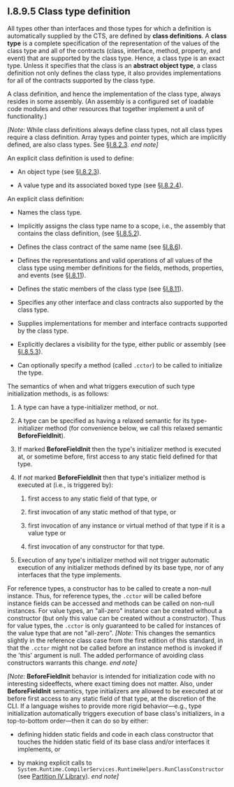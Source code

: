 ## I.8.9.5 Class type definition

All types other than interfaces and those types for which a definition is automatically supplied by the CTS, are defined by **class definitions**. A **class type** is a complete specification of the representation of the values of the class type and all of the contracts (class, interface, method, property, and event) that are supported by the class type. Hence, a class type is an exact type. Unless it specifies that the class is an **abstract object type**, a class definition not only defines the class type, it also provides implementations for all of the contracts supported by the class type.

A class definition, and hence the implementation of the class type, always resides in some assembly. (An assembly is a configured set of loadable code modules and other resources that together implement a unit of functionality.)

_[Note:_ While class definitions always define class types, not all class types require a class definition. Array types and pointer types, which are implicitly defined, are also class types. See §[I.8.2.3](#todo-missing-hyperlink). _end note]_

An explicit class definition is used to define:

 * An object type (see §[I.8.2.3](i.8.2.3-classes-interfaces-and-objects.md)).

 * A value type and its associated boxed type (see §[I.8.2.4](i.8.2.4-boxing-and-unboxing-of-values.md)).

An explicit class definition:

 * Names the class type.

 * Implicitly assigns the class type name to a scope, i.e., the assembly that contains the class definition, (see §[I.8.5.2](i.8.5.2-assemblies-and-scoping.md)).

 * Defines the class contract of the same name (see §[I.8.6](i.8.6-contracts.md)).

 * Defines the representations and valid operations of all values of the class type using member definitions for the fields, methods, properties, and events (see §[I.8.11](i.8.11-member-definitions.md)).

 * Defines the static members of the class type (see §[I.8.11](i.8.11-member-definitions.md)).

 * Specifies any other interface and class contracts also supported by the class type.

 * Supplies implementations for member and interface contracts supported by the class type.

 * Explicitly declares a visibility for the type, either public or assembly (see §[I.8.5.3](i.8.5.3-visibility-accessibility-and-security.md)).

 * Can optionally specify a method (called `.cctor`) to be called to initialize the type.

The semantics of when and what triggers execution of such type initialization methods, is as follows:

 1. A type can have a type-initializer method, or not.

 2. A type can be specified as having a relaxed semantic for its type-initializer method (for convenience below, we call this relaxed semantic **BeforeFieldInit**).

 3. If marked **BeforeFieldInit** then the type's initializer method is executed at, or sometime before, first access to any static field defined for that type.

 4. If *not* marked **BeforeFieldInit** then that type's initializer method is executed at (i.e., is triggered by):

     1. first access to any static field of that type, or

     2. first invocation of any static method of that type, or

     3. first invocation of any instance or virtual method of that type if it is a value type or

     4. first invocation of any constructor for that type.

 5. Execution of any type's initializer method will not trigger automatic execution of any initializer methods defined by its base type, nor of any interfaces that the type implements.

For reference types, a constructor has to be called to create a non-null instance. Thus, for reference types, the `.cctor` will be called before instance fields can be accessed and methods can be called on non-null instances. For value types, an "all-zero" instance can be created without a constructor (but only this value can be created without a constructor). Thus for value types, the `.cctor` is only guaranteed to be called for instances of the value type that are not "all-zero". _[Note:_ This changes the semantics slightly in the reference class case from the first edition of this standard, in that the `.cctor` might not be called before an instance method is invoked if the 'this' argument is null. The added performance of avoiding class constructors warrants this change. _end note]_

_[Note:_ **BeforeFieldInit** behavior is intended for initialization code with no interesting sideeffects, where exact timing does not matter. Also, under **BeforeFieldInit** semantics, type initializers are allowed to be executed at or before first access to any static field of that type, at the discretion of the CLI. If a language wishes to provide more rigid behavior&mdash;e.g., type initialization automatically triggers execution of base class's initializers, in a top-to-bottom order&mdash;then it can do so by either:

 * defining hidden static fields and code in each class constructor that touches the hidden static field of its base class and/or interfaces it implements, or

 * by making explicit calls to `System.Runtime.CompilerServices.RuntimeHelpers.RunClassConstructor` (see [Partition IV Library](#todo-missing-hyperlink)). _end note]_
